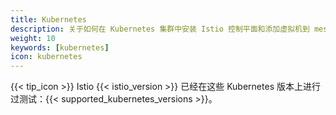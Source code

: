 ```yaml
---
title: Kubernetes
description: 关于如何在 Kubernetes 集群中安装 Istio 控制平面和添加虚拟机到 mesh 中的说明。
weight: 10
keywords: [kubernetes]
icon: kubernetes
---
```


{{< tip_icon >}} Istio {{< istio_version >}} 已经在这些 Kubernetes 版本上进行过测试：{{< supported_kubernetes_versions >}}。
